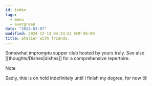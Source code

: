 ```yaml
---
id: index
tags:
  - menu
  - evergreen
date: "2024-03-07"
modified: 2024-12-13 04:33:51 GMT-05:00
title: atelier with friends.
---
```


Somewhat impromptu supper club hosted by yours truly. See also [[thoughts/Dishes|dishes]] for a comprehensive repertoire.

> [!note]
>
> Sadly, this is on hold indefinitely until I finish my degree, for now :cry:

<!-- NOTE for menu design: -->
<!-- - h2 for main headers -->
<!-- - h3 for dishes -->
<!-- make sure to target the header with == for highlights -->
<!-- - p for description -->
